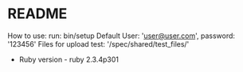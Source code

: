 # README

How to use: 
run: bin/setup
Default User: 'user@user.com', password: '123456'
Files for upload test: '/spec/shared/test_files/'

* Ruby version - ruby 2.3.4p301

